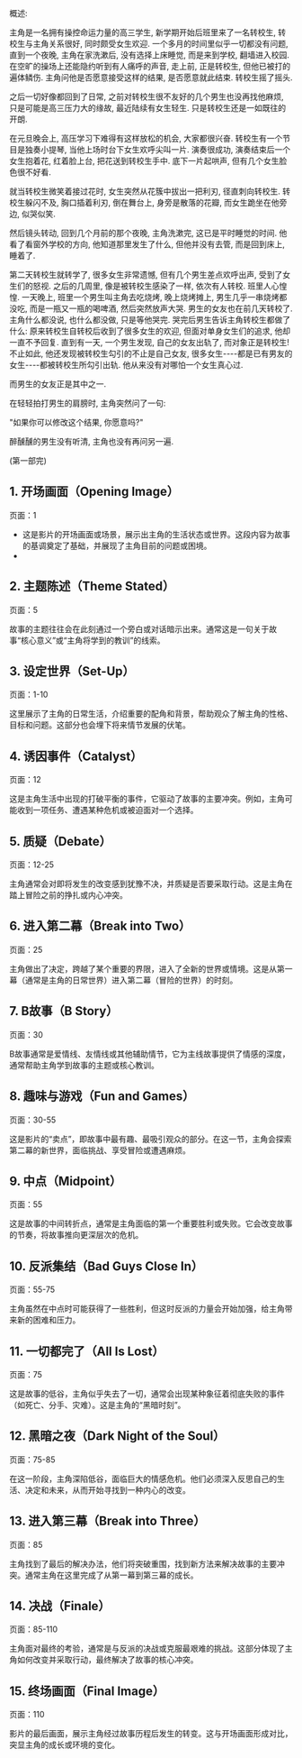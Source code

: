 概述:

主角是一名拥有操控命运力量的高三学生, 新学期开始后班里来了一名转校生, 转校生与主角关系很好, 同时颇受女生欢迎. 一个多月的时间里似乎一切都没有问题, 直到一个夜晚, 主角在家洗漱后, 没有选择上床睡觉, 而是来到学校, 翻墙进入校园. 在空旷的操场上还能隐约听到有人痛呼的声音, 走上前, 正是转校生, 但他已被打的遍体鳞伤. 主角问他是否愿意接受这样的结果, 是否愿意就此结束. 转校生摇了摇头.

之后一切好像都回到了日常, 之前对转校生很不友好的几个男生也没再找他麻烦, 只是可能是高三压力大的缘故, 最近陆续有女生轻生. 只是转校生还是一如既往的开朗.

在元旦晚会上, 高压学习下难得有这样放松的机会, 大家都很兴奋. 转校生有一个节目是独奏小提琴, 当他上场时台下女生欢呼尖叫一片. 演奏很成功, 演奏结束后一个女生抱着花, 红着脸上台, 把花送到转校生手中. 底下一片起哄声, 但有几个女生脸色很不好看.

就当转校生微笑着接过花时, 女生突然从花簇中拔出一把利刃, 径直刺向转校生. 转校生躲闪不及, 胸口插着利刃, 倒在舞台上, 身旁是散落的花瓣, 而女生跪坐在他旁边, 似哭似笑.

然后镜头转动, 回到几个月前的那个夜晚, 主角洗漱完, 这已是平时睡觉的时间. 他看了看窗外学校的方向, 他知道那里发生了什么, 但他并没有去管, 而是回到床上, 睡着了.

第二天转校生就转学了, 很多女生非常遗憾, 但有几个男生差点欢呼出声, 受到了女生们的怒视. 之后的几周里, 像是被转校生感染了一样, 依次有人转校. 班里人心惶惶. 一天晚上, 班里一个男生叫主角去吃烧烤, 晚上烧烤摊上, 男生几乎一串烧烤都没吃, 而是一瓶又一瓶的喝啤酒, 然后突然放声大哭. 男生的女友也在前几天转校了. 主角什么都没说, 也什么都没做, 只是等他哭完. 哭完后男生告诉主角转校生都做了什么: 原来转校生自转校后收到了很多女生的欢迎, 但面对单身女生们的追求, 他却一直不予回复. 直到有一天, 一个男生发现, 自己的女友出轨了, 而对象正是转校生! 不止如此, 他还发现被转校生勾引的不止是自己女友, 很多女生----都是已有男友的女生----都被转校生所勾引出轨. 他从来没有对哪怕一个女生真心过.

而男生的女友正是其中之一. 

在轻轻拍打男生的肩膀时, 主角突然问了一句: 

"如果你可以修改这个结果, 你愿意吗?"

醉醺醺的男生没有听清, 主角也没有再问另一遍.

(第一部完)


## 1. 开场画面（Opening Image）

页面：1

- 这是影片的开场画面或场景，展示出主角的生活状态或世界。这段内容为故事的基调奠定了基础，并展现了主角目前的问题或困境。
- 

## 2. 主题陈述（Theme Stated）

页面：5

故事的主题往往会在此刻通过一个旁白或对话暗示出来。通常这是一句关于故事“核心意义”或“主角将学到的教训”的线索。

## 3. 设定世界（Set-Up）

页面：1-10

这里展示了主角的日常生活，介绍重要的配角和背景，帮助观众了解主角的性格、目标和问题。这部分也会埋下将来情节发展的伏笔。

## 4. 诱因事件（Catalyst）

页面：12

这是主角生活中出现的打破平衡的事件，它驱动了故事的主要冲突。例如，主角可能收到一项任务、遭遇某种危机或被迫面对一个选择。

## 5. 质疑（Debate）

页面：12-25

主角通常会对即将发生的改变感到犹豫不决，并质疑是否要采取行动。这是主角在踏上冒险之前的挣扎或内心冲突。

## 6. 进入第二幕（Break into Two）

页面：25

主角做出了决定，跨越了某个重要的界限，进入了全新的世界或情境。这是从第一幕（通常是主角的日常世界）进入第二幕（冒险的世界）的时刻。

## 7. B故事（B Story）

页面：30

B故事通常是爱情线、友情线或其他辅助情节，它为主线故事提供了情感的深度，通常帮助主角学到故事的主题或核心教训。

## 8. 趣味与游戏（Fun and Games）

页面：30-55

这是影片的“卖点”，即故事中最有趣、最吸引观众的部分。在这一节，主角会探索第二幕的新世界，面临挑战、享受冒险或遭遇麻烦。

## 9. 中点（Midpoint）

页面：55

这是故事的中间转折点，通常是主角面临的第一个重要胜利或失败。它会改变故事的节奏，将故事推向更深层次的危机。

## 10. 反派集结（Bad Guys Close In）

页面：55-75

主角虽然在中点时可能获得了一些胜利，但这时反派的力量会开始加强，给主角带来新的困难和压力。

## 11. 一切都完了（All Is Lost）

页面：75

这是故事的低谷，主角似乎失去了一切，通常会出现某种象征着彻底失败的事件（如死亡、分手、灾难）。这是主角的“黑暗时刻”。

## 12. 黑暗之夜（Dark Night of the Soul）

页面：75-85

在这一阶段，主角深陷低谷，面临巨大的情感危机。他们必须深入反思自己的生活、决定和未来，从而开始寻找到一种内心的改变。

## 13. 进入第三幕（Break into Three）

页面：85

主角找到了最后的解决办法，他们将突破重围，找到新方法来解决故事的主要冲突。通常主角在这里完成了从第一幕到第三幕的成长。

## 14. 决战（Finale）

页面：85-110

主角面对最终的考验，通常是与反派的决战或克服最艰难的挑战。这部分体现了主角如何改变并采取行动，最终解决了故事的核心冲突。

## 15. 终场画面（Final Image）

页面：110

影片的最后画面，展示主角经过故事历程后发生的转变。这与开场画面形成对比，突显主角的成长或环境的变化。